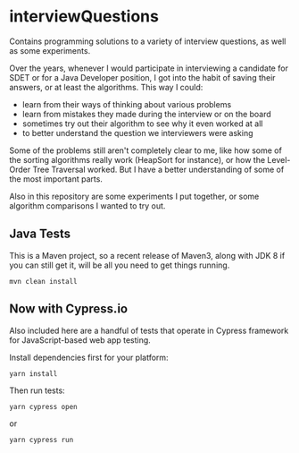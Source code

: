 # interviewQuestions
Contains programming solutions to a variety of interview questions, as well as some experiments.

Over the years, whenever I would participate in interviewing a candidate for SDET or for a Java Developer position, 
I got into the habit of saving their answers, or at least the algorithms.  This way I could:
 * learn from their ways of thinking about various problems
 * learn from mistakes they made during the interview or on the board
 * sometimes try out their algorithm to see why it even worked at all
 * to better understand the question we interviewers were asking
 
Some of the problems still aren't completely clear to me, like how some of the sorting algorithms really work (HeapSort for instance), or how the Level-Order Tree Traversal worked.  But I have a better understanding of some of the most important parts.

Also in this repository are some experiments I put together, or some algorithm comparisons I wanted to try out.  

## Java Tests

This is a Maven project, so a recent release of Maven3, along with JDK 8 if you can still get it, will be all you need to get things running.

`mvn clean install`

## Now with Cypress.io

Also included here are a handful of tests that operate in Cypress framework for JavaScript-based web app testing.

Install dependencies first for your platform:

`yarn install`

Then run tests:

`yarn cypress open`

or 

`yarn cypress run`


